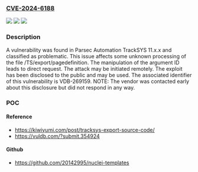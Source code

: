 ### [CVE-2024-6188](https://cve.mitre.org/cgi-bin/cvename.cgi?name=CVE-2024-6188)
![](https://img.shields.io/static/v1?label=Product&message=TrackSYS&color=blue)
![](https://img.shields.io/static/v1?label=Version&message=%3D%2011.x.x%20&color=brighgreen)
![](https://img.shields.io/static/v1?label=Vulnerability&message=CWE-425%20Direct%20Request&color=brighgreen)

### Description

A vulnerability was found in Parsec Automation TrackSYS 11.x.x and classified as problematic. This issue affects some unknown processing of the file /TS/export/pagedefinition. The manipulation of the argument ID leads to direct request. The attack may be initiated remotely. The exploit has been disclosed to the public and may be used. The associated identifier of this vulnerability is VDB-269159. NOTE: The vendor was contacted early about this disclosure but did not respond in any way.

### POC

#### Reference
- https://kiwiyumi.com/post/tracksys-export-source-code/
- https://vuldb.com/?submit.354924

#### Github
- https://github.com/20142995/nuclei-templates

